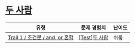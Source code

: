 # [두 사람](https://www.codetree.ai/trails/complete/curated-cards/test-two-person)

|유형|문제 경험치|난이도|
|---|---|---|
|[Trail 1 / 조건문 / and, or 혼합](https://www.codetree.ai/trail-info/novice-low/)|[[Test]두 사람](https://www.codetree.ai/trails/complete/curated-cards/test-two-person/)|쉬움|

